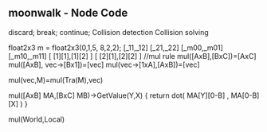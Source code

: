 ## moonwalk - Node Code

discard;
break;
continue;
Collision detection
Collision solving

float2x3 m = float2x3(0,1,5,
                      8,2,2);
[_11,_12]
[_21,_22]
[_m00,_m01]
[_m10,_m11]
[ [1][1],[1][2] ]
[ [2][1],[2][2] ]
//mul rule
mul([AxB],[BxC])=[AxC]
mul([AxB], vec->[Bx1])=[vec]
mul(vec->[1xA],[AxB])=[vec]

mul(vec,M)=mul(Tra(M),vec)

mul([AxB] MA,[BxC] MB)->GetValue(Y,X)
{
return dot( MA[Y][0-B] , MA[0-B][X] )
}

mul(World,Local)
 
